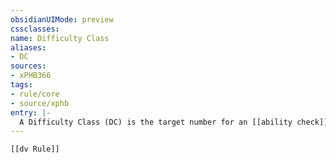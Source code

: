```yaml
---
obsidianUIMode: preview
cssclasses:
name: Difficulty Class
aliases:
- DC
sources:
- xPHB366
tags:
- rule/core
- source/xphb
entry: |-
  A Difficulty Class (DC) is the target number for an [[ability check]] or a [[saving throw]].
---
```


```meta-bind-embed
[[dv Rule]]
```